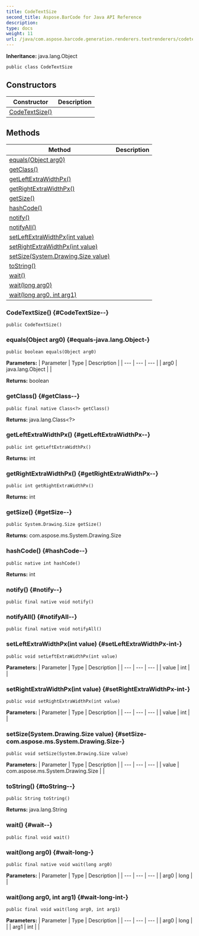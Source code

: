 ```yaml
---
title: CodeTextSize
second_title: Aspose.BarCode for Java API Reference
description: 
type: docs
weight: 11
url: /java/com.aspose.barcode.generation.renderers.textrenderers/codetextsize/
---
```

**Inheritance:**
java.lang.Object
```
public class CodeTextSize
```
## Constructors

| Constructor | Description |
| --- | --- |
| [CodeTextSize()](#CodeTextSize--) |  |
## Methods

| Method | Description |
| --- | --- |
| [equals(Object arg0)](#equals-java.lang.Object-) |  |
| [getClass()](#getClass--) |  |
| [getLeftExtraWidthPx()](#getLeftExtraWidthPx--) |  |
| [getRightExtraWidthPx()](#getRightExtraWidthPx--) |  |
| [getSize()](#getSize--) |  |
| [hashCode()](#hashCode--) |  |
| [notify()](#notify--) |  |
| [notifyAll()](#notifyAll--) |  |
| [setLeftExtraWidthPx(int value)](#setLeftExtraWidthPx-int-) |  |
| [setRightExtraWidthPx(int value)](#setRightExtraWidthPx-int-) |  |
| [setSize(System.Drawing.Size value)](#setSize-com.aspose.ms.System.Drawing.Size-) |  |
| [toString()](#toString--) |  |
| [wait()](#wait--) |  |
| [wait(long arg0)](#wait-long-) |  |
| [wait(long arg0, int arg1)](#wait-long-int-) |  |
### CodeTextSize() {#CodeTextSize--}
```
public CodeTextSize()
```


### equals(Object arg0) {#equals-java.lang.Object-}
```
public boolean equals(Object arg0)
```




**Parameters:**
| Parameter | Type | Description |
| --- | --- | --- |
| arg0 | java.lang.Object |  |

**Returns:**
boolean
### getClass() {#getClass--}
```
public final native Class<?> getClass()
```




**Returns:**
java.lang.Class<?>
### getLeftExtraWidthPx() {#getLeftExtraWidthPx--}
```
public int getLeftExtraWidthPx()
```




**Returns:**
int
### getRightExtraWidthPx() {#getRightExtraWidthPx--}
```
public int getRightExtraWidthPx()
```




**Returns:**
int
### getSize() {#getSize--}
```
public System.Drawing.Size getSize()
```




**Returns:**
com.aspose.ms.System.Drawing.Size
### hashCode() {#hashCode--}
```
public native int hashCode()
```




**Returns:**
int
### notify() {#notify--}
```
public final native void notify()
```




### notifyAll() {#notifyAll--}
```
public final native void notifyAll()
```




### setLeftExtraWidthPx(int value) {#setLeftExtraWidthPx-int-}
```
public void setLeftExtraWidthPx(int value)
```




**Parameters:**
| Parameter | Type | Description |
| --- | --- | --- |
| value | int |  |

### setRightExtraWidthPx(int value) {#setRightExtraWidthPx-int-}
```
public void setRightExtraWidthPx(int value)
```




**Parameters:**
| Parameter | Type | Description |
| --- | --- | --- |
| value | int |  |

### setSize(System.Drawing.Size value) {#setSize-com.aspose.ms.System.Drawing.Size-}
```
public void setSize(System.Drawing.Size value)
```




**Parameters:**
| Parameter | Type | Description |
| --- | --- | --- |
| value | com.aspose.ms.System.Drawing.Size |  |

### toString() {#toString--}
```
public String toString()
```




**Returns:**
java.lang.String
### wait() {#wait--}
```
public final void wait()
```




### wait(long arg0) {#wait-long-}
```
public final native void wait(long arg0)
```




**Parameters:**
| Parameter | Type | Description |
| --- | --- | --- |
| arg0 | long |  |

### wait(long arg0, int arg1) {#wait-long-int-}
```
public final void wait(long arg0, int arg1)
```




**Parameters:**
| Parameter | Type | Description |
| --- | --- | --- |
| arg0 | long |  |
| arg1 | int |  |


